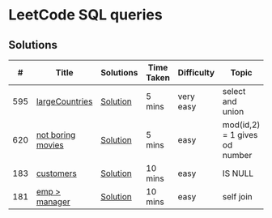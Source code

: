 
# LeetCode SQL queries

## Solutions

|  #  |      Title     |   Solutions | Time Taken| Difficulty  | Topic |
|-----|----------------|---------------|--------|-------------|------------
| 595 |[largeCountries](https://leetcode.com/problems/big-countries/) |  [Solution](./595/Solution.java)   | 5 mins | very easy | select and union 
| 620 |[not boring movies](https://leetcode.com/problems/not-boring-movies/) |  [Solution](./629/Solution.java)   | 5 mins | easy | mod(id,2) = 1 gives od number 
| 183 |[customers](https://leetcode.com/problems/customers-who-never-order/) |  [Solution](./183/Solution.java)   | 10 mins | easy | IS NULL 
| 181 |[emp > manager](https://leetcode.com/problems/employees-earning-more-than-their-managers/) |  [Solution](./181/Solution.java)   | 10 mins | easy | self join 
